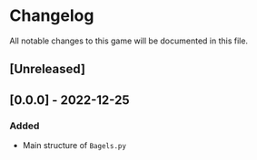 # Changelog
All notable changes to this game will be documented in this file.
## [Unreleased]

## [0.0.0] - 2022-12-25
### Added
- Main structure of `Bagels.py`

